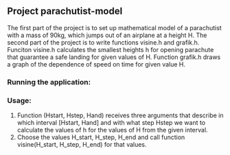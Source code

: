 ## **Project parachutist-model**
The first part of the project is to set up mathematical model of a parachutist with a mass of 90kg, which jumps out of an airplane at a height H. The second part of the project is to write functions visine.h and grafik.h. Funciton visine.h calculates the smallest heights h for opening parachute that guarantee a safe landing for given values of H. Function grafik.h draws a graph of the dependence of speed on time for given value H.

### Running the application:


### Usage:
1. Function (Hstart, Hstep, Hand) receives three arguments that describe in which interval [Hstart, Hand] and with what step Hstep we want to calculate the values of h for the values of H from the given interval.
2. Choose the values H_start, H_step, H_end and call function visine(H_start, H_step, H_end) for that values.

